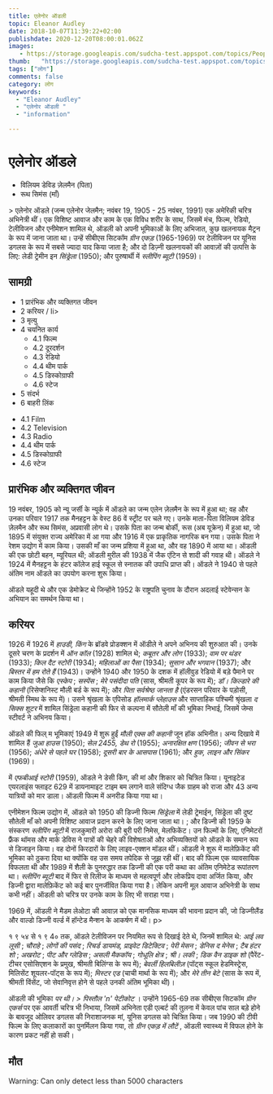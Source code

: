 ```yaml
---
title: एलेनोर ऑडली 
topic: Eleanor Audley
date: 2018-10-07T11:39:22+02:00
publishdate: 2020-12-20T08:00:01.062Z
images: 
   - https://storage.googleapis.com/sudcha-test.appspot.com/topics/People/eleanor_audley/1.jpeg
thumb:   "https://storage.googleapis.com/sudcha-test.appspot.com/topics/People/eleanor_audley/thumb.jpeg"
tags: ["लोग"]
comments: false
category: लोग
keywords: 
  - "Eleanor Audley"
  - "एलेनोर ऑडली "
  - "information"

---
```

<h1> एलेनोर ऑडले </h1> <p> </p> <ul> <li> विलियम डेविड ज़ेलमैन (पिता) </li> <li> रूथ सिमंस (माँ) </li> </ul> <p> > एलेनोर ऑडले (जन्म एलेनोर जेलमैन; नवंबर 19, 1905 - 25 नवंबर, 1991) एक अमेरिकी चरित्र अभिनेत्री थीं। एक विशिष्ट आवाज और काम के एक विविध शरीर के साथ, जिसमें मंच, फिल्म, रेडियो, टेलीविजन और एनीमेशन शामिल थे, ऑडली को अपनी भूमिकाओं के लिए अभिजात, कुछ खलनायक मैट्रन के रूप में जाना जाता था। उन्हें सीबीएस सिटकॉम <i> ग्रीन एकड़ </i> (1965-1969) पर टेलीविजन पर यूनिस डगलस के रूप में सबसे ज्यादा याद किया जाता है; और दो डिज़्नी खलनायकों की आवाज़ों की उत्पत्ति के लिए: लेडी ट्रेमीन इन <i> सिंड्रेला </i> (1950); और पुरुषार्थी में <i> स्लीपिंग ब्यूटी </i> (1959)। </p> <h2> सामग्री </h2> <ul> <li> 1 प्रारंभिक और व्यक्तिगत जीवन </li> <li> 2 करियर / li> <li> 3 मृत्यु </li> <li> 4 चयनित कार्य <ul> <li> 4.1 फिल्म </li> <li> 4.2 दूरदर्शन </li> <li> 4.3 रेडियो </li> <li> 4.4 थीम पार्क </li> <li> 4.5 डिस्कोग्राफी </li> <li> 4.6 स्टेज </li> </ul> </li> <li> 5 संदर्भ </li> <li> 6 बाहरी लिंक </li> </ul> <ul> <li> 4.1 Film </li> <li> 4.2 Television </li> <li> 4.3 Radio </li> <li> 4.4 थीम पार्क </li> <li> 4.5 डिस्कोग्राफी </li> <li> 4.6 स्टेज </li> </ul> <h2> प्रारंभिक और व्यक्तिगत जीवन </h2> <p> 19 नवंबर, 1905 को न्यू जर्सी के न्यूर्क में ऑडले का जन्म एलेन ज़ेलमैन के रूप में हुआ था; वह और उनका परिवार 1917 तक मैनहट्टन के वेस्ट 86 वें स्ट्रीट पर चले गए। उनके माता-पिता विलियम डेविड ज़ेलमैन और रूथ सिमंस, अप्रवासी लोग थे। उसके पिता का जन्म बोर्की, रूस (अब यूक्रेन) में हुआ था, जो 1895 में संयुक्त राज्य अमेरिका में आ गया और 1916 में एक प्राकृतिक नागरिक बन गया। उसके पिता ने रेशम उद्योग में काम किया। उसकी माँ का जन्म प्रशिया में हुआ था, और वह 1890 में आया था। ऑडली की एक छोटी बहन, म्यूरियल थी; ऑडली मुरील की 1938 में जैक एंटिन से शादी की गवाह थी। ऑडले ने 1924 में मैनहट्टन के हंटर कॉलेज हाई स्कूल से स्नातक की उपाधि प्राप्त की। ऑडले ने 1940 से पहले अंतिम नाम ऑडले का उपयोग करना शुरू किया। </p> <p> ऑडले यहूदी थे और एक डेमोक्रेट थे जिन्होंने 1952 के राष्ट्रपति चुनाव के दौरान अदलाई स्टेवेन्सन के अभियान का समर्थन किया था। <// p> <h2> करियर </h2> <p> 1926 में 1926 में <i> हाउडी, किंग </i> के ब्रॉडवे प्रोडक्शन में ऑडीले ने अपने अभिनय की शुरुआत की। उनके दूसरे चरण के प्रदर्शन में <i> ऑन कॉल </i> (1928) शामिल थे; <i> कबूतर और लोग </i> (1933); <i> वाम पर थंडर </i> (1933); <i> किल दैट स्टोरी </i> (1934); <i> महिलाओं का पैसा </i> (1934); <i> सुसान और भगवान </i> (1937); और <i> बिस्तर में हम रोते हैं </i> (1943)। उन्होंने 1940 और 1950 के दशक में हॉलीवुड रेडियो में बड़े पैमाने पर काम किया जैसे कि <i> एस्केप </i>; <I> सस्पेंस </i>; <i> मेरे पसंदीदा पति </i> (सास, श्रीमती कूपर के रूप में); <i> डॉ। किल्डारे की कहानी </i> (रिसेप्शनिस्ट मौली बर्ड के रूप में); और <i> पिता सर्वश्रेष्ठ जानता है </i> (एंडरसन परिवार के पड़ोसी, श्रीमती स्मिथ के रूप में)। उसने श्रृंखला के एपिसोड <i> हॉलमार्क प्लेहाउस </i> और साप्ताहिक पश्चिमी श्रृंखला <i> द सिक्स शूटर </i> में शामिल सिंड्रेला कहानी की फिर से कल्पना में सौतेली माँ की भूमिका निभाई, जिसमें जेम्स स्टीवर्ट ने अभिनय किया। </p> <p> ऑडले की फिल् म भूमिकाएं 1949 में शुरू हुईं <i> मौली एक्स की कहानी </i> जून हॉक अभिनीत। अन्य दिखावे में शामिल हैं <i> जुआ हाउस </i> (1950); <i> सेल 2455, डेथ रो </i> (1955); <i> अनारक्षित क्षण </i> (1956); <i> जीवन से भरा </i> (1956); <i> अंधेरे से पहले घर </i> (1958); <i> दूसरी बार के आसपास </i> (1961); और <i> हुक, लाइन और सिंकर </i> (1969)। </p> <p> में <i> एफबीआई स्टोरी </i> (1959), ऑडले ने डेसी किंग, की मां और शिकार को चित्रित किया। यूनाइटेड एयरलाइंस फ्लाइट 629 में डायनामाइट टाइम बम लगाने वाले संदिग्ध जैक ग्राहम को राजा और 43 अन्य यात्रियों को मार डाला। ऑडली फिल्म में अनरीड किया गया था। </p> <p> एनीमेशन फिल्म उद्योग में, ऑडले को 1950 की डिज्नी फिल्म <i> सिंड्रेला </i> में लेडी ट्रेमाईन, सिंड्रेला की दुष्ट सौतेली माँ को अपनी विशिष्ट आवाज प्रदान करने के लिए जाना जाता था। ; और डिज्नी की 1959 के संस्करण <i> स्लीपिंग ब्यूटी </i> में राजकुमारी अरोरा की बुरी परी निमेस, मेलफिकेंट। उन फिल्मों के लिए, एनिमेटरों फ्रैंक थॉमस और मार्क डेविस ने पात्रों की चेहरे की विशेषताओं और अभिव्यक्तियों को ऑडले के समान रूप से डिजाइन किया। वह दोनों किरदारों के लिए लाइव-एक्शन मॉडल थीं। ऑडली ने शुरू में मालेफ़िकेंट की भूमिका को ठुकरा दिया था क्योंकि वह उस समय तपेदिक से जूझ रही थीं। बाद की फिल्म एक व्यावसायिक विफलता थी और 1989 में शैली के पुनरुद्धार तक डिज्नी की एक परी कथा का अंतिम एनिमेटेड रूपांतरण था। <i> स्लीपिंग ब्यूटी </i> बाद में फिर से रिलीज के माध्यम से महत्वपूर्ण और लोकप्रिय दावा अर्जित किया, और डिज्नी द्वारा मालेफ़िकेंट को कई बार पुनर्जीवित किया गया है। लेकिन अपनी मूल आवाज अभिनेत्री के साथ कभी नहीं। ऑडली को चरित्र पर उनके काम के लिए भी सराहा गया। </p> <p> 1969 में, ऑडली ने मैडम लेओटा की आवाज़ को एक मानसिक माध्यम की भावना प्रदान की, जो डिज्नीलैंड और वाल्डो डिज्नी वर्ल्ड में हॉन्टेड मैन्शन के आकर्षण में थी। <//> p> <p> १ ९ ५४ से १ ९ 4० तक, ऑडले टेलीविजन पर नियमित रूप से दिखाई देते थे, जिनमें शामिल थे: <i> आई लव लूसी </i>; <I> चौराहे </i>; <i> लोगों की पसंद </i>; <i> रिचर्ड डायमंड, प्राइवेट डिटेक्टिव </i>; <i> पेरी मेसन </i>; <i> डेनिस द मेनेस </i>; <i> टैब हंटर शो </i>; <I> अखरोट </i>; <i> पीट और ग्लेडिस </i>; <i> असली मैककॉय </i>; <i> गोधूलि क्षेत्र </i>; <I> श्री। लकी </i>; <i> डिक वैन डाइक शो </i> (पैरेंट-टीचर एसोसिएशन के प्रमुख, श्रीमती बिलिंग्स के रूप में); <i> बेवर्ली हिलबिलीज़ </i> (पॉट्स स्कूल हेडमिस्ट्रेस, मिलिसेंट शूयलर-पॉट्स के रूप में); <i> मिस्टर एड </i> (चाची मार्था के रूप में); और <i> मेरे तीन बेटे </i> (सास के रूप में, श्रीमती विंसेंट, जो सेवानिवृत्त होने से पहले उनकी अंतिम भूमिका थी)। </p> <p> ऑडली की भूमिका <i> पर थी। > पिस्तौल 'n' पेटीकोट </i>। उन्होंने 1965-69 तक सीबीएस सिटकॉम <i> ग्रीन एकर्स </i> पर एक आवर्ती चरित्र भी निभाया, जिसमें अभिनेता एडी एल्बर्ट की तुलना में केवल पांच साल बड़े होने के बावजूद ओलिवर डगलस की निराशाजनक मां, यूनिस डगलस को चित्रित किया। जब 1990 की टीवी फिल्म के लिए कलाकारों का पुनर्मिलन किया गया, तो <i> ग्रीन एकड़ में लौटें </i>, ऑडली स्वास्थ्य में विफल होने के कारण प्रकट नहीं हो सकी। </p> <h2> मौत </h2> Warning: Can only detect less than 5000 characters